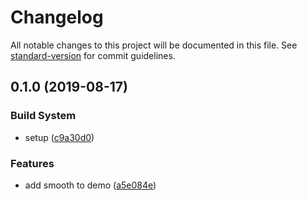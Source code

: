 # Changelog

All notable changes to this project will be documented in this file. See [standard-version](https://github.com/conventional-changelog/standard-version) for commit guidelines.

## 0.1.0 (2019-08-17)


### Build System

* setup ([c9a30d0](https://github.com/NateScarlet/svg-variable-width-line/commit/c9a30d0))


### Features

* add smooth to demo ([a5e084e](https://github.com/NateScarlet/svg-variable-width-line/commit/a5e084e))
